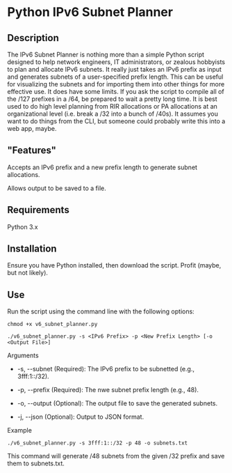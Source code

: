 # Python IPv6 Subnet Planner

## Description

The IPv6 Subnet Planner is nothing more than a simple Python script designed to help network engineers, IT administrators, or zealous hobbyists to plan and allocate IPv6 subnets. It really just takes an IPv6 prefix as input and generates subnets of a user-specified prefix length. This can be useful for visualizing the subnets and for importing them into other things for more effective use. 
It does have some limits. If you ask the script to compile all of the /127 prefixes in a /64, be prepared to wait a pretty long time. It is best used to do high level planning from RIR allocations or PA allocations at an organizational level (i.e. break a /32 into a bunch of /40s). It assumes you want to do things from the CLI, but someone could probably write this into a web app, maybe. 

## "Features"

Accepts an IPv6 prefix and a new prefix length to generate subnet allocations.

Allows output to be saved to a file.

## Requirements

Python 3.x

## Installation

Ensure you have Python installed, then download the script. Profit (maybe, but not likely).

## Use

Run the script using the command line with the following options:

`chmod +x v6_subnet_planner.py`

`./v6_subnet_planner.py -s <IPv6 Prefix> -p <New Prefix Length> [-o <Output File>]`

Arguments

* -s, --subnet (Required): The IPv6 prefix to be subnetted (e.g., 3fff:1::/32).

* -p, --prefix (Required): The nwe subnet prefix length (e.g., 48).

* -o, --output (Optional): The output file to save the generated subnets.

* -j, --json (Optional): Output to JSON format.

Example

`./v6_subnet_planner.py -s 3fff:1::/32 -p 48 -o subnets.txt`

This command will generate /48 subnets from the given /32 prefix and save them to subnets.txt.
